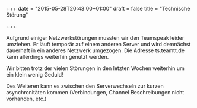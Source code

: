 +++
date = "2015-05-28T20:43:00+01:00"
draft = false
title = "Technische Störung"

+++
<p>Aufgrund einiger Netzwerkst&ouml;rungen mussten wir den Teamspeak leider umziehen. Er l&auml;uft tempor&auml;r auf einem anderen Server und wird demn&auml;chst dauerhaft in ein anderes Netzwerk umgezogen. Die Adresse ts.teamtt.de kann allerdings weiterhin genutzt werden.</p>
<p>Wir bitten trotz der vielen St&ouml;rungen in den letzten Wochen weiterhin um ein klein wenig Geduld!</p>
<p>Des Weiteren kann es zwischen den Serverwechseln zur kurzen asynchronit&auml;ten</span> kommen (Verbindungen, Channel Beschreibungen nicht vorhanden, etc.)</p>
